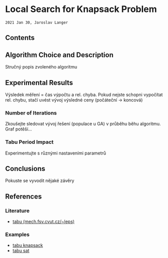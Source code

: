 # Local Search for Knapsack Problem

`2021 Jan 30, Jaroslav Langer`

## Contents

## Algorithm Choice and Description

Stručný popis zvoleného algoritmu

## Experimental Results

Výsledek měření = čas výpočtu a rel. chyba.
Pokud nejste schopni vypočítat rel. chybu, stačí uvést vývoj výsledné ceny (počáteční → koncová)

### Number of Iterations

Zkoušejte sledovat vývoj řešení (populace u GA) v průběhu běhu algoritmu. Graf potěší...

### Tabu Period Impact

Experimentujte s různými nastaveními parametrů

## Conclusions

Pokuste se vyvodit nějaké závěry

## References

### Literature

- [tabu (mech.fsv.cvut.cz/~leps)](http://mech.fsv.cvut.cz/~leps/teaching/mmo/prednasky/prednaska05_Tabu.pdf)

### Examples

- [tabu knapsack](https://github.com/neemiasbsilva/knapsack-problem-using-dp-grasp-tabu/blob/master/TABU.py)
- [tabu sat](https://github.com/SamyMe/Tabu-Sat/blob/master/tabu.py)

